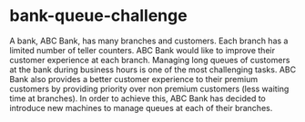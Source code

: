 # bank-queue-challenge
A bank, ABC Bank, has many branches and customers. Each branch has a limited number of teller counters. ABC Bank would like to improve their customer experience at each branch. Managing long queues of customers at the bank during business hours is one of the most challenging tasks. ABC Bank also provides a better customer experience to their premium customers by providing priority over non premium customers (less waiting time at branches). In order to achieve this, ABC Bank has decided to introduce new machines to manage queues at each of their branches.
